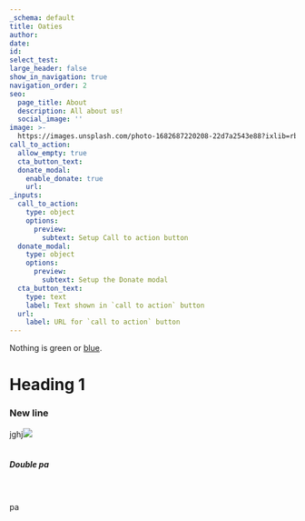 ```yaml
---
_schema: default
title: Oaties
author:
date:
id:
select_test:
large_header: false
show_in_navigation: true
navigation_order: 2
seo:
  page_title: About
  description: All about us!
  social_image: ''
image: >-
  https://images.unsplash.com/photo-1682687220208-22d7a2543e88?ixlib=rb-4.0.3&ixid=MnwxMjA3fDF8MHxwaG90by1wYWdlfHx8fGVufDB8fHx8&auto=format&fit=crop&w=1375&q=80
call_to_action:
  allow_empty: true
  cta_button_text:
  donate_modal:
    enable_donate: true
    url:
_inputs:
  call_to_action:
    type: object
    options:
      preview:
        subtext: Setup Call to action button
  donate_modal:
    type: object
    options:
      preview:
        subtext: Setup the Donate modal
  cta_button_text:
    type: text
    label: Text shown in `call to action` button
  url:
    label: URL for `call to action` button
---
```

Nothing is green or [blue](/services/).

# Heading 1

### New line

<div>jghj<img src="https://res.cloudinary.com/vermilion-mandrill/image/upload/v1683751587/jdp7c46txzcfbkm9viwg.jpg" /></div>

<div> </div>

##### Double pa

<div> </div>

<div> </div>

<div>pa</div>